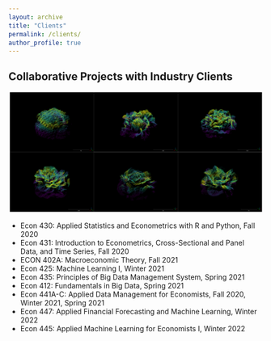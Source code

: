 ```yaml
---
layout: archive
title: "Clients"
permalink: /clients/
author_profile: true
---
```


## Collaborative Projects with Industry Clients


<p align="center"><img title="test image" alt="" src="images/animation.png"></p> 


- Econ 430: Applied Statistics and Econometrics with R and Python, Fall 2020
- Econ 431: Introduction to Econometrics, Cross-Sectional and Panel Data, and Time Series, Fall 2020
- ECON 402A: Macroeconomic Theory, Fall 2021
- Econ 425: Machine Learning I, Winter 2021
- Econ 435: Principles of Big Data Management System, Spring 2021
- Econ 412: Fundamentals in Big Data, Spring 2021
- Econ 441A-C: Applied Data Management for Economists, Fall 2020, Winter 2021, Spring 2021
- Econ 447: Applied Financial Forecasting and Machine Learning, Winter 2022
- Econ 445: Applied Machine Learning for Economists I, Winter 2022